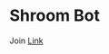 # Shroom Bot

Join [Link](https://discord.com/api/oauth2/authorize?client_id=755011946654335034&permissions=121856&redirect_uri=http%3A%2F%2Flocalhost%3A3000&scope=bot)
